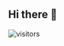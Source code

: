 ## Hi there 👋


![visitors](https://visitor-badge.glitch.me/badge?[github.com/FeddericoGarcia](https://github.com/FeddericoGarcia)=[github.com/FeddericoGarcia](https://github.com/FeddericoGarcia)&left_color=green&right_color=red)

<!--
**FeddericoGarcia/FeddericoGarcia** is a ✨ _special_ ✨ repository because its `README.md` (this file) appears on your GitHub profile.

Here are some ideas to get you started:

- 🔭 I’m currently working on ...
- 🌱 I’m currently learning ...
- 👯 I’m looking to collaborate on ...
- 🤔 I’m looking for help with ...
- 💬 Ask me about ...
- 📫 How to reach me: ...
- 😄 Pronouns: ...
- ⚡ Fun fact: ...
-->
